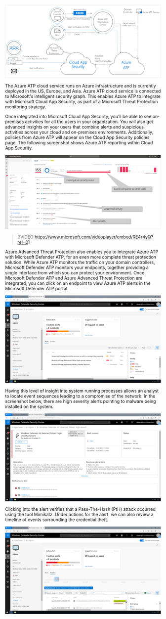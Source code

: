 
[ ![Integration architecture](../media/integration-architecture.png) ](../media/integration-architecture-magnify.png#lightbox)

The Azure ATP cloud service runs on Azure infrastructure and is currently deployed in the US, Europe, and Asia. Azure ATP cloud service is connected to Microsoft's intelligent security graph. This enables Azure ATP to integrate with Microsoft Cloud App Security, as part of a Microsoft Threat Protection monitoring strategy.

Once integrated into Microsoft Cloud App Security, you'll be able to see on-premises activities for all the users in your organization. You will also get advanced insights on your users that combine alerts and suspicious activities across your cloud and on-premises environments. Additionally, policies from Azure ATP will appear on the Cloud App Security policies page. The following screenshot shows Azure ATP reporting within Cloud App Security.

[ ![Azure ATP reporting within Microsoft Cloud App Security](../media/azure-reporting-cloud-app-security.png) ](../media/azure-reporting-cloud-app-security-magnify.png#lightbox)

> [!VIDEO https://www.microsoft.com/videoplayer/embed/RE4r4yQ?rel=0]

Azure Advanced Threat Protection also enables you to integrate Azure ATP with Microsoft Defender ATP, for an even more complete threat protection solution. While Azure ATP monitors the traffic on your domain controllers, Microsoft Defender ATP monitors your endpoints, together providing a single interface from which you can protect your environment.
Once Microsoft Defender ATP and Azure Advanced Threat Protection are integrated, you can click on an endpoint to view Azure ATP alerts in the Microsoft Defender ATP portal.

[ ![Windows Defender Security Center](../media/windows-defender-security-center.png) ](../media/windows-defender-security-center-magnify.png#lightbox)

Having this level of insight into system running processes allows an analyst to locate event sequences leading to a compromise of the network. In the screenshot below, there are high severity alerts pointing to malware being installed on the system.

[ ![High severity malware alert](../media/high-severity-malware-alert.png) ](../media/high-severity-malware-alert-magnify.png#lightbox)

Clicking into the alert verifies that a Pass-The-Hash (PtH) attack occurred using the tool Mimikatz. Under actions for the alert, we can also review a timeline of events surrounding the credential theft.

[ ![Review a timeline of events surrounding the credential theft](../media/event-timeline.png) ](../media/event-timeline-magnify.png#lightbox)
